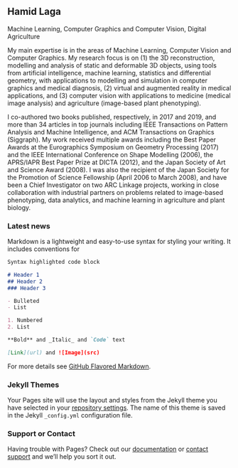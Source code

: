 ## Hamid Laga

Machine Learning, Computer Graphics and Computer Vision, Digital Agriculture

My main expertise is in the areas of Machine Learning, Computer Vision and Computer Graphics. My research focus is on (1) the 3D reconstruction, modelling and analysis of static and deformable 3D objects, using tools from artificial intelligence, machine learning, statistics and differential geometry, with applications to modelling and simulation in computer graphics and medical diagnosis, (2) virtual and augmented reality in medical applications, and (3) computer vision with applications to medicine (medical image analysis) and agriculture (image-based plant phenotyping).

I co-authored two books published, respectively, in 2017 and 2019, and more than 34 articles in top journals including IEEE Transactions on Pattern Analysis and Machine Intelligence, and ACM Transactions on Graphics (Siggraph). My work received multiple awards including the Best Paper Awards at the Eurographics Symposium on Geometry Processing (2017) and the IEEE International Conference on Shape Modelling (2006), the APRS/IAPR Best Paper Prize at DICTA (2012), and the Japan Society of Art and Science Award (2008). I was also the recipient of the Japan Society for the Promotion of Science Fellowship (April 2006 to March 2008), and have been a Chief Investigator on two ARC Linkage projects, working in close collaboration with industrial partners on problems related to image-based phenotyping, data analytics, and machine learning in agriculture and plant biology. 

### Latest news

Markdown is a lightweight and easy-to-use syntax for styling your writing. It includes conventions for

```markdown
Syntax highlighted code block

# Header 1
## Header 2
### Header 3

- Bulleted
- List

1. Numbered
2. List

**Bold** and _Italic_ and `Code` text

[Link](url) and ![Image](src)
```

For more details see [GitHub Flavored Markdown](https://guides.github.com/features/mastering-markdown/).

### Jekyll Themes

Your Pages site will use the layout and styles from the Jekyll theme you have selected in your [repository settings](https://github.com/hamidlaga/home/settings). The name of this theme is saved in the Jekyll `_config.yml` configuration file.

### Support or Contact

Having trouble with Pages? Check out our [documentation](https://docs.github.com/categories/github-pages-basics/) or [contact support](https://github.com/contact) and we’ll help you sort it out.
